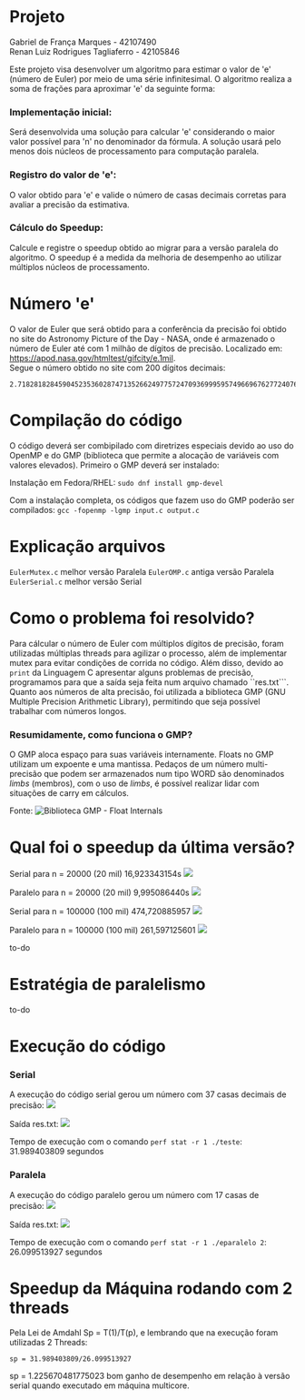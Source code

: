 # Projeto

Gabriel de França Marques - 42107490 \
Renan Luiz Rodrigues Tagliaferro - 42105846

Este projeto visa desenvolver um algoritmo para estimar o valor de 'e' (número de Euler) por meio de uma série infinitesimal. O algoritmo realiza a soma de frações para aproximar 'e' da seguinte forma:

### Implementação inicial: 
Será desenvolvida uma solução para calcular 'e' considerando o maior valor possível para 'n' no denominador da fórmula. A solução usará pelo menos dois núcleos de processamento para computação paralela.

### Registro do valor de 'e': 
O valor obtido para 'e' e valide o número de casas decimais corretas para avaliar a precisão da estimativa.

### Cálculo do Speedup: 
Calcule e registre o speedup obtido ao migrar para a versão paralela do algoritmo. O speedup é a medida da melhoria de desempenho ao utilizar múltiplos núcleos de processamento.

# Número 'e'
O valor de Euler que será obtido para a conferência da precisão foi obtido no site do Astronomy Picture of the Day - NASA, onde é armazenado o número de Euler até com 1 milhão de dígitos de precisão. Localizado em: https://apod.nasa.gov/htmltest/gifcity/e.1mil. \
Segue o número obtido no site com 200 dígitos decimais: 
```
2.71828182845904523536028747135266249775724709369995957496696762772407663035354759457138217852516642742746639193200305992181741359662904357290033429526059563073813232862794349076323382988075319525101901
```

# Compilação do código
O código deverá ser combipilado com diretrizes especiais devido ao uso do OpenMP e do GMP (biblioteca que permite a alocação de variáveis com valores elevados). Primeiro o GMP deverá ser instalado:

Instalação em Fedora/RHEL:
```sudo dnf install gmp-devel```

Com a instalação completa, os códigos que fazem uso do GMP poderão ser compilados:
```gcc -fopenmp -lgmp input.c output.c```

# Explicação arquivos
``EulerMutex.c`` melhor versão Paralela
``EulerOMP.c`` antiga versão Paralela
``EulerSerial.c`` melhor versão Serial

# Como o problema foi resolvido?
Para cálcular o número de Euler com múltiplos dígitos de precisão, foram utilizadas múltiplas threads para agilizar o processo, além de implementar mutex para evitar condições de corrida no código. Além disso, devido ao ``print`` da Linguagem C apresentar alguns problemas de precisão, programamos para que a saída seja feita num arquivo chamado ``res.txt```. Quanto aos números de alta precisão, foi utilizada a biblioteca GMP (GNU Multiple Precision Arithmetic Library), permitindo que seja possível trabalhar com números longos.

### Resumidamente, como funciona o GMP?
O GMP aloca espaço para suas variáveis internamente. Floats no GMP utilizam um expoente e uma mantissa. Pedaços de um número multi-precisão que podem ser armazenados num tipo WORD são denominados _limbs_ (membros), com o uso de _limbs_, é possível realizar lidar com situações de carry em cálculos.

Fonte: ![Biblioteca GMP - Float Internals](https://gmplib.org/manual/Float-Internals#Float-Internals)

# Qual foi o speedup da última versão?

Serial para n = 20000 (20 mil)
16,923343154s
![](imagens/serial20m.png)

Paralelo para n = 20000 (20 mil)
9,995086440s
![](imagens/paralelo20m.png)

Serial para n = 100000 (100 mil)
474,720885957
![](imagens/serial100m.png)

Paralelo para n = 100000 (100 mil)
261,597125601
![](imagens/paralelo100m.png)

to-do

# Estratégia de paralelismo

to-do

# Execução do código
### Serial
A execução do código serial gerou um número com 37 casas decimais de precisão:
![](imagens/serial.png)

Saída res.txt:
![](imagens/serial_cat_res.txt.png)

Tempo de execução com o comando ``perf stat -r 1 ./teste``: 31.989403809 segundos

### Paralela
A execução do código paralelo gerou um número com 17 casas de precisão:
![](imagens/parelelo.png)

Saída res.txt:
![](imagens/paralelo_cat_res.txt.png)

Tempo de execução com o comando ``perf stat -r 1 ./eparalelo 2``: 26.099513927 segundos


# Speedup da Máquina rodando com 2 threads
Pela Lei de Amdahl Sp = T(1)/T(p), e lembrando que na execução foram utilizadas 2 Threads:

```sp = 31.989403809/26.099513927```

sp = 1.225670481775023 bom ganho de desempenho em relação à versão serial quando executado em máquina multicore.


